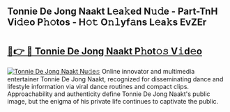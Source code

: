 ## Tonnie De Jong Naakt L𝚎a𝚔ed N𝚞𝚍e - Part-TnH Vi𝚍𝚎o P𝚑𝚘tos - H𝚘𝚝 O𝚗𝚕yf𝚊ns L𝚎a𝚔s EvZEr

# <h2><a href="http://kf46ce2.oniu.top/?m=Tonnie+De+Jong+Naakt">🔗👉 🔴 Tonnie De Jong Naakt P𝚑ot𝚘𝚜 V𝚒d𝚎o</a></h2>

[![Tonnie De Jong Naakt Nu𝚍e𝚜](https://i.imgur.com/0qMVB7G.gif)](http://kf46ce2.oniu.top/?m=Tonnie+De+Jong+Naakt)
Online innovator and multimedia entertainer Tonnie De Jong Naakt, recognized for disseminating dance and lifestyle information via viral dance routines and compact clips. Approachability and authenticity define Tonnie De Jong Naakt's public image, but the enigma of his private life continues to captivate the public.  
